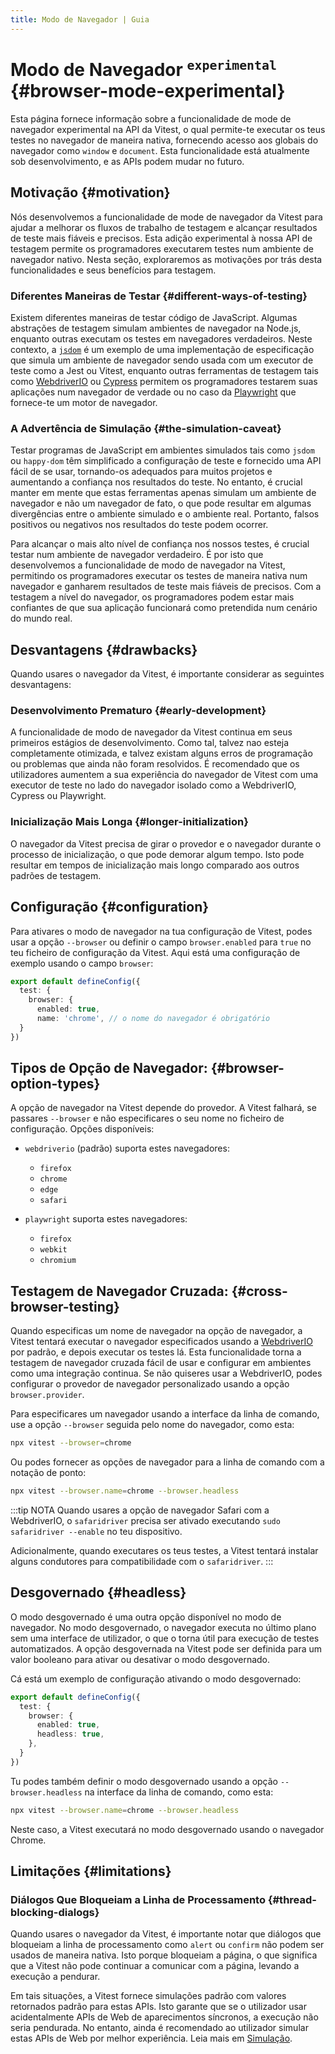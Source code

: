 ```yaml
---
title: Modo de Navegador | Guia
---
```


# Modo de Navegador <sup><code>experimental</code></sup> {#browser-mode-experimental}

Esta página fornece informação sobre a funcionalidade de mode de navegador experimental na API da Vitest, o qual permite-te executar os teus testes no navegador de maneira nativa, fornecendo acesso aos globais do navegador como `window` e `document`. Esta funcionalidade está atualmente sob desenvolvimento, e as APIs podem mudar no futuro.

## Motivação {#motivation}

Nós desenvolvemos a funcionalidade de mode de navegador da Vitest para ajudar a melhorar os fluxos de trabalho de testagem e alcançar resultados de teste mais fiáveis e precisos. Esta adição experimental à nossa API de testagem permite os programadores executarem testes num ambiente de navegador nativo. Nesta seção, exploraremos as motivações por trás desta funcionalidades e seus benefícios para testagem.

### Diferentes Maneiras de Testar {#different-ways-of-testing}

Existem diferentes maneiras de testar código de JavaScript. Algumas abstrações de testagem simulam ambientes de navegador na Node.js, enquanto outras executam os testes em navegadores verdadeiros. Neste contexto, a [`jsdom`](https://www.npmjs.com/package/jsdom) é um exemplo de uma implementação de especificação que simula um ambiente de navegador sendo usada com um executor de teste como a Jest ou Vitest, enquanto outras ferramentas de testagem tais como [WebdriverIO](https://webdriver.io/) ou [Cypress](https://www.cypress.io/) permitem os programadores testarem suas aplicações num navegador de verdade ou no caso da [Playwright](https://playwright.dev/) que fornece-te um motor de navegador.

### A Advertência de Simulação {#the-simulation-caveat}

Testar programas de JavaScript em ambientes simulados tais como `jsdom` ou `happy-dom` têm simplificado a configuração de teste e fornecido uma API fácil de se usar, tornando-os adequados para muitos projetos e aumentando a confiança nos resultados do teste. No entanto, é crucial manter em mente que estas ferramentas apenas simulam um ambiente de navegador e não um navegador de fato, o que pode resultar em algumas divergências entre o ambiente simulado e o ambiente real. Portanto, falsos positivos ou negativos nos resultados do teste podem ocorrer.

Para alcançar o mais alto nível de confiança nos nossos testes, é crucial testar num ambiente de navegador verdadeiro. É por isto que desenvolvemos a funcionalidade de modo de navegador na Vitest, permitindo os programadores executar os testes de maneira nativa num navegador e ganharem resultados de teste mais fiáveis de precisos. Com a testagem a nível do navegador, os programadores podem estar mais confiantes de que sua aplicação funcionará como pretendida num cenário do mundo real.

## Desvantagens {#drawbacks}

Quando usares o navegador da Vitest, é importante considerar as seguintes desvantagens:

### Desenvolvimento Prematuro {#early-development}

A funcionalidade de modo de navegador da Vitest continua em seus primeiros estágios de desenvolvimento. Como tal, talvez nao esteja completamente otimizada, e talvez existam alguns erros de programação ou problemas que ainda não foram resolvidos. É recomendado que os utilizadores aumentem a sua experiência do navegador de Vitest com uma executor de teste no lado do navegador isolado como a WebdriverIO, Cypress ou Playwright.

### Inicialização Mais Longa {#longer-initialization}

O navegador da Vitest precisa de girar o provedor e o navegador durante o processo de inicialização, o que pode demorar algum tempo. Isto pode resultar em tempos de inicialização mais longo comparado aos outros padrões de testagem.

## Configuração {#configuration}

Para ativares o modo de navegador na tua configuração de Vitest, podes usar a opção `--browser` ou definir o campo `browser.enabled` para `true` no teu ficheiro de configuração da Vitest. Aqui está uma configuração de exemplo usando o campo `browser`:

```ts
export default defineConfig({
  test: {
    browser: {
      enabled: true,
      name: 'chrome', // o nome do navegador é obrigatório
  }
})
```

## Tipos de Opção de Navegador: {#browser-option-types}

A opção de navegador na Vitest depende do provedor. A Vitest falhará, se passares `--browser` e não especificares o seu nome no ficheiro de configuração. Opções disponíveis:

- `webdriverio` (padrão) suporta estes navegadores:
  - `firefox`
  - `chrome`
  - `edge`
  - `safari`

- `playwright` suporta estes navegadores:
  - `firefox`
  - `webkit`
  - `chromium`

## Testagem de Navegador Cruzada: {#cross-browser-testing}

Quando especificas um nome de navegador na opção de navegador, a Vitest tentará executar o navegador especificados usando a [WebdriverIO](https://webdriver.io/) por padrão, e depois executar os testes lá. Esta funcionalidade torna a testagem de navegador cruzada fácil de usar e configurar em ambientes como uma integração continua. Se não quiseres usar a WebdriverIO, podes configurar o provedor de navegador personalizado usando a opção `browser.provider`.

Para especificares um navegador usando a interface da linha de comando, use a opção `--browser` seguida pelo nome do navegador, como esta:

```sh
npx vitest --browser=chrome
```

Ou podes fornecer as opções de navegador para a linha de comando com a notação de ponto:

```sh
npx vitest --browser.name=chrome --browser.headless
```

:::tip NOTA
Quando usares a opção de navegador Safari com a WebdriverIO, o `safaridriver` precisa ser ativado executando `sudo safaridriver --enable` no teu dispositivo.

Adicionalmente, quando executares os teus testes, a Vitest tentará instalar alguns condutores para compatibilidade com o `safaridriver`.
:::

## Desgovernado {#headless}

O modo desgovernado é uma outra opção disponível no modo de navegador. No modo desgovernado, o navegador executa no último plano sem uma interface de utilizador, o que o torna útil para execução de testes automatizados. A opção desgovernada na Vitest pode ser definida para um valor booleano para ativar ou desativar o modo desgovernado.

Cá está um exemplo de configuração ativando o modo desgovernado:

```ts
export default defineConfig({
  test: {
    browser: {
      enabled: true,
      headless: true,
    },
  }
})
```

Tu podes também definir o modo desgovernado usando a opção `--browser.headless` na interface da linha de comando, como esta:

```sh
npx vitest --browser.name=chrome --browser.headless
```

Neste caso, a Vitest executará no modo desgovernado usando o navegador Chrome.

## Limitações {#limitations}

### Diálogos Que Bloqueiam a Linha de Processamento {#thread-blocking-dialogs}

Quando usares o navegador da Vitest, é importante notar que diálogos que bloqueiam a linha de processamento como `alert` ou `confirm` não podem ser usados de maneira nativa. Isto porque bloqueiam a página, o que significa que a Vitest não pode continuar a comunicar com a página, levando a execução a pendurar.

Em tais situações, a Vitest fornece simulações padrão com valores retornados padrão para estas APIs. Isto garante que se o utilizador usar acidentalmente APIs de Web de aparecimentos síncronos, a execução não seria pendurada. No entanto, ainda é recomendado ao utilizador simular estas APIs de Web por melhor experiência. Leia mais em [Simulação](/guide/mocking).
